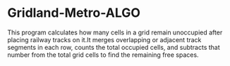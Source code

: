 # Gridland-Metro-ALGO

This program calculates how many cells in a grid remain unoccupied after placing railway tracks on it.It merges overlapping or adjacent track segments in each row, counts the total occupied cells, and subtracts that number from the total grid cells to find the remaining free spaces.
